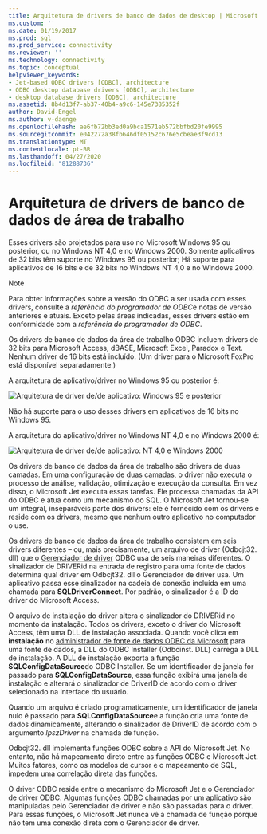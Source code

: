 ```yaml
---
title: Arquitetura de drivers de banco de dados de desktop | Microsoft Docs
ms.custom: ''
ms.date: 01/19/2017
ms.prod: sql
ms.prod_service: connectivity
ms.reviewer: ''
ms.technology: connectivity
ms.topic: conceptual
helpviewer_keywords:
- Jet-based ODBC drivers [ODBC], architecture
- ODBC desktop database drivers [ODBC], architecture
- desktop database drivers [ODBC], architecture
ms.assetid: 8b4d13f7-ab37-40b4-a9c6-145e7385352f
author: David-Engel
ms.author: v-daenge
ms.openlocfilehash: ae6fb72bb3ed0a9bca1571eb572bbfbd20fe9995
ms.sourcegitcommit: e042272a38fb646df05152c676e5cbeae3f9cd13
ms.translationtype: MT
ms.contentlocale: pt-BR
ms.lasthandoff: 04/27/2020
ms.locfileid: "81288736"
---
```

# <a name="desktop-database-drivers-architecture"></a>Arquitetura de drivers de banco de dados de área de trabalho
Esses drivers são projetados para uso no Microsoft Windows 95 ou posterior, ou no Windows NT 4,0 e no Windows 2000. Somente aplicativos de 32 bits têm suporte no Windows 95 ou posterior; Há suporte para aplicativos de 16 bits e de 32 bits no Windows NT 4,0 e no Windows 2000.  
  
> [!NOTE]  
>  Para obter informações sobre a versão do ODBC a ser usada com esses drivers, consulte a *referência do programador de ODBC*e notas de versão anteriores e atuais. Exceto pelas áreas indicadas, esses drivers estão em conformidade com a *referência do programador de ODBC*.  
  
 Os drivers de banco de dados da área de trabalho ODBC incluem drivers de 32 bits para Microsoft Access, dBASE, Microsoft Excel, Paradox e Text. Nenhum driver de 16 bits está incluído. (Um driver para o Microsoft FoxPro está disponível separadamente.)  
  
 A arquitetura de aplicativo/driver no Windows 95 ou posterior é:  
  
 ![Arquitetura de driver de&#47;de aplicativo: Windows 95 e posterior](../../odbc/microsoft/media/odbcjetarch1.gif "ODBCJetArch1")  
  
 Não há suporte para o uso desses drivers em aplicativos de 16 bits no Windows 95.  
  
 A arquitetura do aplicativo/driver no Windows NT 4,0 e no Windows 2000 é:  
  
 ![Arquitetura de driver de&#47;de aplicativo: NT 4,0 e Windows 2000](../../odbc/microsoft/media/odbcjetarch2.gif "ODBCJetArch2")  
  
 Os drivers de banco de dados da área de trabalho são drivers de duas camadas. Em uma configuração de duas camadas, o driver não executa o processo de análise, validação, otimização e execução da consulta. Em vez disso, o Microsoft Jet executa essas tarefas. Ele processa chamadas da API do ODBC e atua como um mecanismo do SQL. O Microsoft Jet tornou-se um integral, inseparáveis parte dos drivers: ele é fornecido com os drivers e reside com os drivers, mesmo que nenhum outro aplicativo no computador o use.  
  
 Os drivers de banco de dados da área de trabalho consistem em seis drivers diferentes – ou, mais precisamente, um arquivo de driver (Odbcjt32. dll) que o [Gerenciador de driver](../../odbc/reference/the-driver-manager.md) ODBC usa de seis maneiras diferentes. O sinalizador de DRIVERid na entrada de registro para uma fonte de dados determina qual driver em Odbcjt32. dll o Gerenciador de driver usa. Um aplicativo passa esse sinalizador na cadeia de conexão incluída em uma chamada para **SQLDriverConnect**. Por padrão, o sinalizador é a ID do driver do Microsoft Access.  
  
 O arquivo de instalação do driver altera o sinalizador do DRIVERid no momento da instalação. Todos os drivers, exceto o driver do Microsoft Access, têm uma DLL de instalação associada. Quando você clica em **instalação** no [administrador de fonte de dados ODBC da Microsoft](../../odbc/admin/odbc-data-source-administrator.md) para uma fonte de dados, a DLL do ODBC Installer (Odbcinst. DLL) carrega a DLL de instalação. A DLL de instalação exporta a função **SQLConfigDataSource**do ODBC Installer. Se um identificador de janela for passado para **SQLConfigDataSource**, essa função exibirá uma janela de instalação e alterará o sinalizador de DriverID de acordo com o driver selecionado na interface do usuário.  
  
 Quando um arquivo é criado programaticamente, um identificador de janela nulo é passado para **SQLConfigDataSource**e a função cria uma fonte de dados dinamicamente, alterando o sinalizador de DriverID de acordo com o argumento *lpszDriver* na chamada de função.  
  
 Odbcjt32. dll implementa funções ODBC sobre a API do Microsoft Jet. No entanto, não há mapeamento direto entre as funções ODBC e Microsoft Jet. Muitos fatores, como os modelos de cursor e o mapeamento de SQL, impedem uma correlação direta das funções.  
  
 O driver ODBC reside entre o mecanismo do Microsoft Jet e o Gerenciador de driver ODBC. Algumas funções ODBC chamadas por um aplicativo são manipuladas pelo Gerenciador de driver e não são passadas para o driver. Para essas funções, o Microsoft Jet nunca vê a chamada de função porque não tem uma conexão direta com o Gerenciador de driver.
